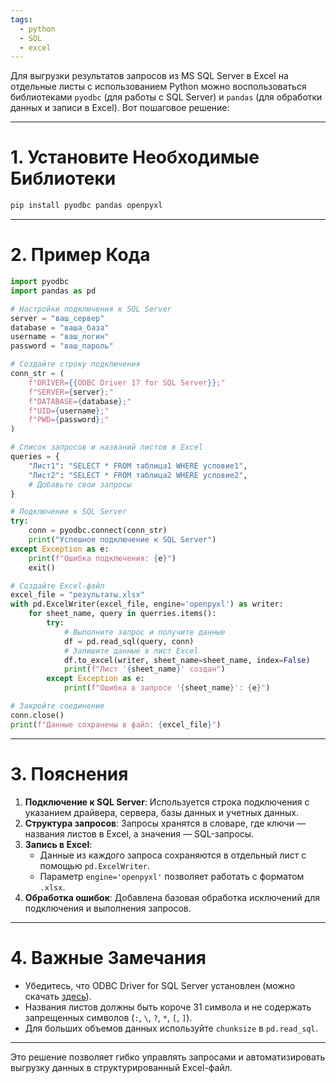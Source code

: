 ```yaml
---
tags:
  - python
  - SQL
  - excel
---
```


Для выгрузки результатов запросов из MS SQL Server в Excel на отдельные листы с использованием Python можно воспользоваться библиотеками `pyodbc` (для работы с SQL Server) и `pandas` (для обработки данных и записи в Excel). Вот пошаговое решение:

---

# 1. Установите Необходимые Библиотеки
```bash
pip install pyodbc pandas openpyxl
```

---

# 2. Пример Кода
```python
import pyodbc
import pandas as pd

# Настройки подключения к SQL Server
server = "ваш_сервер"
database = "ваша_база"
username = "ваш_логин"
password = "ваш_пароль"

# Создайте строку подключения
conn_str = (
    f"DRIVER={{ODBC Driver 17 for SQL Server}};"
    f"SERVER={server};"
    f"DATABASE={database};"
    f"UID={username};"
    f"PWD={password};"
)

# Список запросов и названий листов в Excel
queries = {
    "Лист1": "SELECT * FROM таблица1 WHERE условие1",
    "Лист2": "SELECT * FROM таблица2 WHERE условие2",
    # Добавьте свои запросы
}

# Подключение к SQL Server
try:
    conn = pyodbc.connect(conn_str)
    print("Успешное подключение к SQL Server")
except Exception as e:
    print(f"Ошибка подключения: {e}")
    exit()

# Создайте Excel-файл
excel_file = "результаты.xlsx"
with pd.ExcelWriter(excel_file, engine='openpyxl') as writer:
    for sheet_name, query in querries.items():
        try:
            # Выполните запрос и получите данные
            df = pd.read_sql(query, conn)
            # Запишите данные в лист Excel
            df.to_excel(writer, sheet_name=sheet_name, index=False)
            print(f"Лист '{sheet_name}' создан")
        except Exception as e:
            print(f"Ошибка в запросе '{sheet_name}': {e}")

# Закройте соединение
conn.close()
print(f"Данные сохранены в файл: {excel_file}")
```

---

# 3. Пояснения
1. **Подключение к SQL Server**: Используется строка подключения с указанием драйвера, сервера, базы данных и учетных данных.
2. **Структура запросов**: Запросы хранятся в словаре, где ключи — названия листов в Excel, а значения — SQL-запросы.
3. **Запись в Excel**:
   - Данные из каждого запроса сохраняются в отдельный лист с помощью `pd.ExcelWriter`.
   - Параметр `engine='openpyxl'` позволяет работать с форматом `.xlsx`.
4. **Обработка ошибок**: Добавлена базовая обработка исключений для подключения и выполнения запросов.

---

# 4. Важные Замечания
- Убедитесь, что ODBC Driver for SQL Server установлен (можно скачать [здесь](https://learn.microsoft.com/ru-ru/sql/connect/odbc/download-odbc-driver-for-sql-server)).
- Названия листов должны быть короче 31 символа и не содержать запрещенных символов (`:`, `\`, `?`, `*`, `[`, `]`).
- Для больших объемов данных используйте `chunksize` в `pd.read_sql`.

---

Это решение позволяет гибко управлять запросами и автоматизировать выгрузку данных в структурированный Excel-файл.